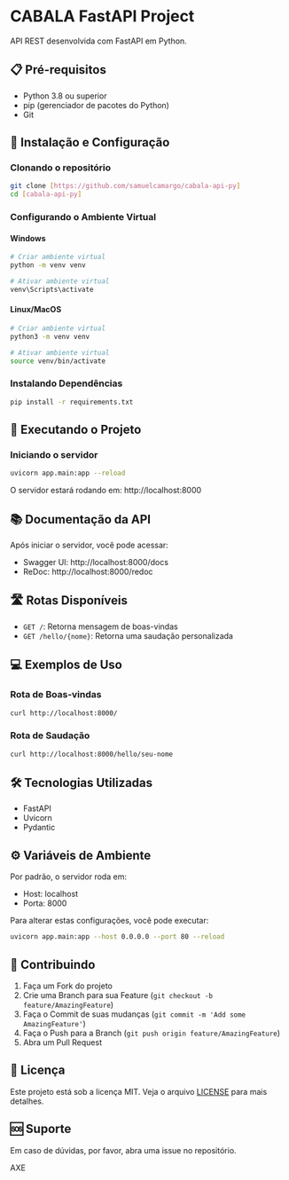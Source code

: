 # CABALA FastAPI Project

API REST desenvolvida com FastAPI em Python.

## 📋 Pré-requisitos

- Python 3.8 ou superior
- pip (gerenciador de pacotes do Python)
- Git

## 🚀 Instalação e Configuração

### Clonando o repositório
```bash
git clone [https://github.com/samuelcamargo/cabala-api-py]
cd [cabala-api-py]
```

### Configurando o Ambiente Virtual

#### Windows
```bash
# Criar ambiente virtual
python -m venv venv

# Ativar ambiente virtual
venv\Scripts\activate
```

#### Linux/MacOS
```bash
# Criar ambiente virtual
python3 -m venv venv

# Ativar ambiente virtual
source venv/bin/activate
```

### Instalando Dependências
```bash
pip install -r requirements.txt
```

## 🎯 Executando o Projeto

### Iniciando o servidor
```bash
uvicorn app.main:app --reload
```

O servidor estará rodando em: http://localhost:8000

## 📚 Documentação da API

Após iniciar o servidor, você pode acessar:

- Swagger UI: http://localhost:8000/docs
- ReDoc: http://localhost:8000/redoc

## 🛣️ Rotas Disponíveis

- `GET /`: Retorna mensagem de boas-vindas
- `GET /hello/{nome}`: Retorna uma saudação personalizada

## 💻 Exemplos de Uso

### Rota de Boas-vindas
```bash
curl http://localhost:8000/
```

### Rota de Saudação
```bash
curl http://localhost:8000/hello/seu-nome
```

## 🛠️ Tecnologias Utilizadas

- FastAPI
- Uvicorn
- Pydantic

## ⚙️ Variáveis de Ambiente

Por padrão, o servidor roda em:
- Host: localhost
- Porta: 8000

Para alterar estas configurações, você pode executar:
```bash
uvicorn app.main:app --host 0.0.0.0 --port 80 --reload
```

## 🤝 Contribuindo

1. Faça um Fork do projeto
2. Crie uma Branch para sua Feature (`git checkout -b feature/AmazingFeature`)
3. Faça o Commit de suas mudanças (`git commit -m 'Add some AmazingFeature'`)
4. Faça o Push para a Branch (`git push origin feature/AmazingFeature`)
5. Abra um Pull Request

## 📝 Licença

Este projeto está sob a licença MIT. Veja o arquivo [LICENSE](LICENSE) para mais detalhes.

## 🆘 Suporte

Em caso de dúvidas, por favor, abra uma issue no repositório.

AXE
